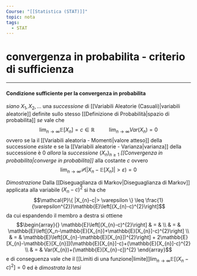 ```yaml
---
Course: "[[Statistica (STAT)]]"
topic: nota
tags:
  - STAT
---
```

# convergenza in probabilita - criterio di sufficienza
---

#### Condizione sufficiente per la convergenza in probabilita
_siano_  $X_{1},X_{2},\dots$ una _successione_ di [[Variabili Aleatorie (Casuali)|variabili aleatorie]] definite sullo stesso [[Definizione di Probabilità|spazio di probabilita]] 
_se_  vale che$$\lim_{ n \to \infty }\mathbb{E}[X_{n}]=c \in  \mathbb{R} \ \ \ \ \ \ \ \ \ \ \lim_{ n \to \infty }Var(X_{n})=0  $$ ovvero se la il [[Variabili aleatoria - Momenti|valore atteso]] della successione _esiste_ e se la [[Variabili aleatorie - Varianza|varianza]] della successione è $0$ 
_allora_  la _successione_ $(X_{n})_{n \geq 1}$ _[[Convergenza in probabilita|converge in probabilita]]_ alla costante $c$ ovvero $$\lim_{ n \to \infty }\mathcal{P}(|X_{n}-\mathbb{E}[X_{n}]|>\varepsilon)=0 $$

_Dimostrazione_
	 Dalla [[Diseguaglianza di Markov|Diseguaglianza di Markov]] applicata alla variabile $(X_{n}-c)^{2}$ si ha che $$\mathcal{P}\{ |X_{n}-c|> \varepsilon \} \leq \frac{1}{\varepsilon^{2}}\mathbb{E}\left[(X_{n}-c)^{2}\right]$$ da cui espandendo il membro a destra si ottiene $$\begin{array}{}
	 \mathbb{E}\left[(X_{n}-c)^{2}\right]  & = &     \\ & = & 
\mathbb{E}\left[(X_n-\mathbb{E}[X_{n}]+\mathbb{E}[X_{n}]-c)^{2}\right]   \\  & = & 
\mathbb{E}\left[(X_{n}-\mathbb{E}[X_{n}])^{2}\right] +  2\mathbb{E}[X_{n}-\mathbb{E}[X_{n}]](\mathbb{E}[X_{n}]-c)+(\mathbb{E}[X_{n}]-c)^{2}  \\ & = & 
Var(X_{n})+(\mathbb{E}[X_{n}-c])^{2}
\end{array}$$ e di conseguenza vale che il [[Limiti di una funzione|limite]]$\lim_{ n \to \infty } \mathbb{E}\left[(X_{n}-c)^{2}\right]=0$ ed è _dimostrata la tesi_
